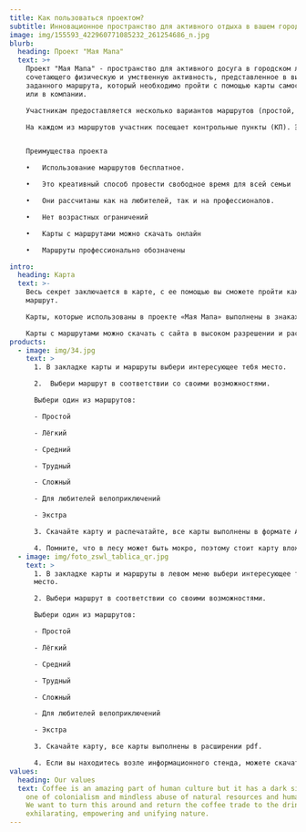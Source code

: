 ```yaml
---
title: Как пользоваться проектом?
subtitle: Инновационное пространство для активного отдыха в вашем городе.
image: img/155593_422960771085232_261254686_n.jpg
blurb:
  heading: Проект "Мая Мапа"
  text: >+
    Проект "Мая Мапа" - пространство для активного досуга в городском лесопарке,
    сочетающего физическую и умственную активность, представленное в виде
    заданного маршрута, который необходимо пройти с помощью карты самостоятельно
    или в компании.

    Участникам предоставляется несколько вариантов маршрутов (простой, легкий, средний, сложный, трудный, экстра, веломаршрут) в зависимости от возраста, физической подготовки, средства передвижения. Проходить маршруты разрешено неограниченное число раз. Также предоставлена возможность самостоятельного планирования маршрутов.

    На каждом из маршрутов участник посещает контрольные пункты (КП). Эти точки обозначены на местности деревянными столбиками. Столбики оборудованы информационными табличками с указанием номера КП, QR кодом, буквенным кодом.


    Преимущества проекта

    •	Использование маршрутов бесплатное.

    •	Это креативный способ провести свободное время для всей семьи

    •	Они рассчитаны как на любителей, так и на профессионалов.

    •	Нет возрастных ограничений

    •	Карты с маршрутами можно скачать онлайн

    •	Маршруты профессионально обозначены

intro:
  heading: Карта
  text: >-
    Весь секрет заключается в карте, с ее помощью вы сможете пройти каждый
    маршрут.

    Карты, которые использованы в проекте «Мая Мапа» выполнены в знаках карт спортивного ориентирования. Карта – отображает местность вокруг вас, с мощью ее участник может с ориентироваться на местности и найти оптимальный путь к контрольной точке маршрута.

    Карты с маршрутами можно скачать с сайта в высоком разрешении и распечатать самостоятельно дома. Также можно проходить маршрут с помощью смартфона или планшета, предварительно загрузив карту с маршрутом с сайта или просто сделав фото карты со всеми КП на информационном стенде. Маршруты можно проходить в любое удобное время суток без привязки к датам, всесезонно.
products:
  - image: img/34.jpg
    text: >
      1. В закладке карты и маршруты выбери интересующее тебя место. 

      2.  Выбери маршрут в соответствии со своими возможностями.

      Выбери один из маршрутов:

      - Простой

      - Лёгкий

      - Средний

      - Трудный

      - Сложный

      - Для любителей велоприключений

      - Экстра

      3. Скачайте карту и распечатайте, все карты выполнены в формате А4, расширение файла pdf.

      4. Помните, что в лесу может быть мокро, поэтому стоит карту вложить в защитный пакет.
  - image: img/foto_zswl_tablica_qr.jpg
    text: >
      1. В закладке карты и маршруты в левом меню выбери интересующее тебя
      место.

      2. Выбери маршрут в соответствии со своими возможностями.

      Выбери один из маршрутов:

      - Простой

      - Лёгкий

      - Средний

      - Трудный

      - Сложный

      - Для любителей велоприключений

      - Экстра

      3. Скачайте карту, все карты выполнены в расширении pdf.

      4. Если вы находитесь возле информационного стенда, можете скачать карту сканировав QR код. Достаточно только будет выбрать сложность маршрута. 
values:
  heading: Our values
  text: Coffee is an amazing part of human culture but it has a dark side too –
    one of colonialism and mindless abuse of natural resources and human lives.
    We want to turn this around and return the coffee trade to the drink’s
    exhilarating, empowering and unifying nature.
---
```

